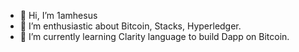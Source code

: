 - 👋 Hi, I’m 1amhesus
- 👀 I’m enthusiastic about Bitcoin, Stacks, Hyperledger.
- 🌱 I’m currently learning Clarity language to build Dapp on Bitcoin.

<!---
1amhesus/1amhesus is a ✨ special ✨ repository because its `README.md` (this file) appears on your GitHub profile.
You can click the Preview link to take a look at your changes.
--->
